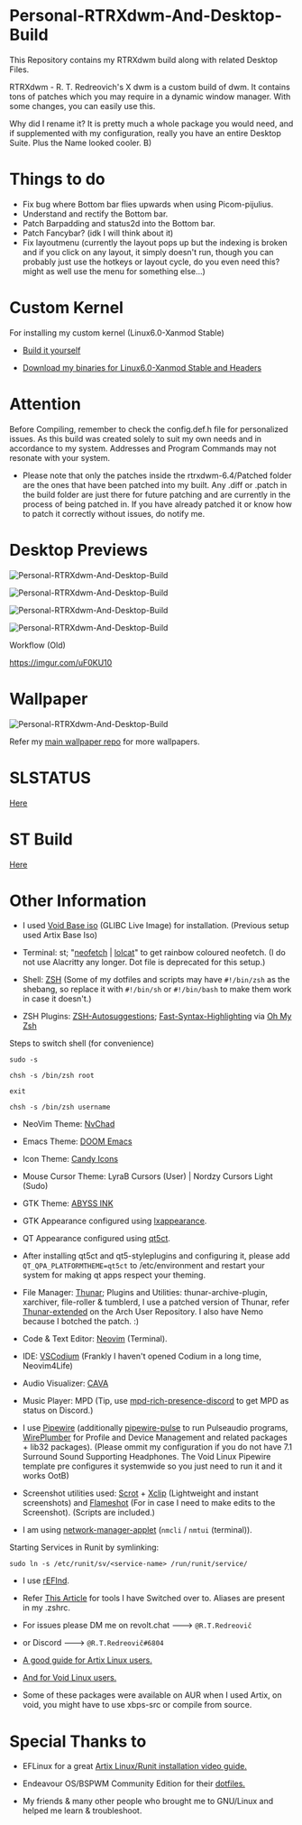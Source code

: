 # Personal-RTRXdwm-And-Desktop-Build
This Repository contains my RTRXdwm build along with related Desktop Files.

RTRXdwm - R. T. Redreovich's X dwm is a custom build of dwm. It contains tons of patches which you may require in a dynamic window manager. With some changes, you can easily use this.

Why did I rename it? It is pretty much a whole package you would need, and if supplemented with my configuration, really you have an entire Desktop Suite. Plus the Name looked cooler. B)

# Things to do

- Fix bug where Bottom bar flies upwards when using Picom-pijulius.
- Understand and rectify the Bottom bar.
- Patch Barpadding and status2d into the Bottom bar.
- Patch Fancybar? (idk I will think about it)
- Fix layoutmenu (currently the layout pops up but the indexing is broken and if you click on any layout, it simply doesn't run, though you can probably just use the hotkeys or layout cycle, do you even need this? might as well use the menu for something else...)

# Custom Kernel

For installing my custom kernel (Linux6.0-Xanmod Stable)

- [Build it yourself](https://notabug.org/Marcoapc/voidxanmodK)

- [Download my binaries for Linux6.0-Xanmod Stable and Headers](https://github.com/Red1922/Linux-Xanmod-Binaries-For-Void-Users)

# Attention

Before Compiling, remember to check the config.def.h file for personalized issues. As this build was created solely to suit my own needs and in accordance to my system. Addresses and Program Commands may not resonate with your system.

- Please note that only the patches inside the rtrxdwm-6.4/Patched folder are the ones that have been patched into my built. Any .diff or .patch in the build folder are just there for future patching and are currently in the process of being patched in. If you have already patched it or know how to patch it correctly without issues, do notify me.

# Desktop Previews

![Personal-RTRXdwm-And-Desktop-Build](https://github.com/Red1922/Personal-RTRXdWM-And-Desktop-Build/blob/main/Media/Screenshots/Term.png?raw=true)

![Personal-RTRXdwm-And-Desktop-Build](https://github.com/Red1922/Personal-RTRXdwm-And-Desktop-Build/blob/main/Media/Screenshots/TermWPicom.png?raw=true)

![Personal-RTRXdwm-And-Desktop-Build](https://github.com/Red1922/Personal-RTRXdwm-And-Desktop-Build/blob/main/Media/Screenshots/Preview.png?raw=true)

![Personal-RTRXdwm-And-Desktop-Build](https://github.com/Red1922/Personal-RTRXdwm-And-Desktop-Build/blob/main/Media/Screenshots/Conky.png?raw=true)


Workflow (Old)

https://imgur.com/uF0KU10

# Wallpaper

![Personal-RTRXdwm-And-Desktop-Build](https://github.com/Red1922/Personal-RTRXdwm-And-Desktop-Build/blob/main/Media/Wallpapers/SWARM-1920x1080.png?raw=true)

Refer my [main wallpaper repo](https://github.com/Red1922/Wallpapers) for more wallpapers.

# SLSTATUS

[Here](https://github.com/Red1922/slstatus)

# ST Build
[Here](https://github.com/Red1922/Personal-ST-build)

# Other Information

- I used [Void Base iso](https://voidlinux.org/download/) (GLIBC Live Image) for installation. (Previous setup used Artix Base Iso)

- Terminal: st; "[neofetch](https://github.com/dylanaraps/neofetch) | [lolcat](https://github.com/busyloop/lolcat)" to get rainbow coloured neofetch. (I do not use Alacritty any longer. Dot file is deprecated for this setup.)

- Shell: [ZSH](https://www.zsh.org/) (Some of my dotfiles and scripts may have `#!/bin/zsh` as the shebang, so replace it with `#!/bin/sh` or `#!/bin/bash` to make them work in case it doesn't.)
- ZSH Plugins: [ZSH-Autosuggestions](https://github.com/zsh-users/zsh-autosuggestions); [Fast-Syntax-Highlighting](https://github.com/zdharma-continuum/fast-syntax-highlighting) via [Oh My Zsh](https://github.com/ohmyzsh/ohmyzsh)

Steps to switch shell (for convenience)
```
sudo -s

chsh -s /bin/zsh root

exit

chsh -s /bin/zsh username
```

- NeoVim Theme: [NvChad](https://nvchad.com/)

- Emacs Theme: [DOOM Emacs](https://github.com/doomemacs/doomemacs)

- Icon Theme: [Candy Icons](https://github.com/EliverLara/candy-icons)

- Mouse Cursor Theme: LyraB Cursors (User) | Nordzy Cursors Light (Sudo)

- GTK Theme: [ABYSS INK](https://www.pling.com/p/1324963)

- GTK Appearance configured using [lxappearance](https://github.com/lxde/lxappearance).

- QT Appearance configured using [qt5ct](https://sourceforge.net/projects/qt5ct/).

- After installing qt5ct and qt5-styleplugins and configuring it, please add `QT_QPA_PLATFORMTHEME=qt5ct` to /etc/environment and restart your system for making qt apps respect your theming.

- File Manager: [Thunar](https://gitlab.xfce.org/xfce/thunar); Plugins and Utilities: thunar-archive-plugin, xarchiver, file-roller & tumblerd, I use a patched version of Thunar, refer [Thunar-extended](https://aur.archlinux.org/packages/thunar-extended) on the Arch User Repository. I also have Nemo because I botched the patch. :)

- Code & Text Editor: [Neovim](https://github.com/neovim/neovim) (Terminal).

- IDE: [VSCodium](https://github.com/VSCodium/vscodium) (Frankly I haven't opened Codium in a long time, Neovim4Life)

- Audio Visualizer: [CAVA](https://github.com/karlstav/cava)

- Music Player: MPD (Tip, use [mpd-rich-presence-discord](https://github.com/justas-d/mpd-rich-presence-discord) to get MPD as status on Discord.)

- I use [Pipewire](https://pipewire.org/) (additionally [pipewire-pulse](https://docs.pipewire.org/page_man_pipewire_pulse_1.html) to run Pulseaudio programs, [WirePlumber](https://pipewire.pages.freedesktop.org/wireplumber/) for Profile and Device Management and related packages + lib32 packages). (Please ommit my configuration if you do not have 7.1 Surround Sound Supporting Headphones. The Void Linux Pipewire template pre configures it systemwide so you just need to run it and it works OotB)

- Screenshot utilities used: [Scrot](https://github.com/dreamer/scrot) + [Xclip](https://github.com/astrand/xclip) (Lightweight and instant screenshots) and [Flameshot](https://flameshot.org/) (For in case I need to make edits to the Screenshot). (Scripts are included.)

- I am using [network-manager-applet](https://gitlab.gnome.org/GNOME/network-manager-applet) (`nmcli` / `nmtui` (terminal)).

Starting Services in Runit by symlinking:
```
sudo ln -s /etc/runit/sv/<service-name> /run/runit/service/
```

- I use [rEFInd](https://www.rodsbooks.com/refind/).

- Refer [This Article](https://deepu.tech/rust-terminal-tools-linux-mac-windows-fish-zsh/) for tools I have Switched over to. Aliases are present in my .zshrc.

- For issues please DM me on revolt.chat ---> `@R.T.Redreovič`
- or Discord ---> `@R.T.Redreovič#6804`

- [A good guide for Artix Linux users.](https://gist.github.com/themagicalmammal/37276c97897d40598e975f5e563252a6)

- [And for Void Linux users.](https://gist.github.com/themagicalmammal/e443d3c5440d566f8206e5b957ab1493)

- Some of these packages were available on AUR when I used Artix, on void, you might have to use xbps-src or compile from source.

# Special Thanks to

- EFLinux for a great [Artix Linux/Runit installation video guide.](https://www.youtube.com/watch?v=mIpZA6z-Ctk)

- Endeavour OS/BSPWM Community Edition for their [dotfiles.](https://github.com/EndeavourOS-Community-Editions/bspwm)

- My friends & many other people who brought me to GNU/Linux and helped me learn & troubleshoot.
